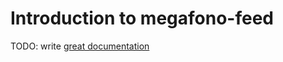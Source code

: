 # Introduction to megafono-feed

TODO: write [great documentation](http://jacobian.org/writing/what-to-write/)
